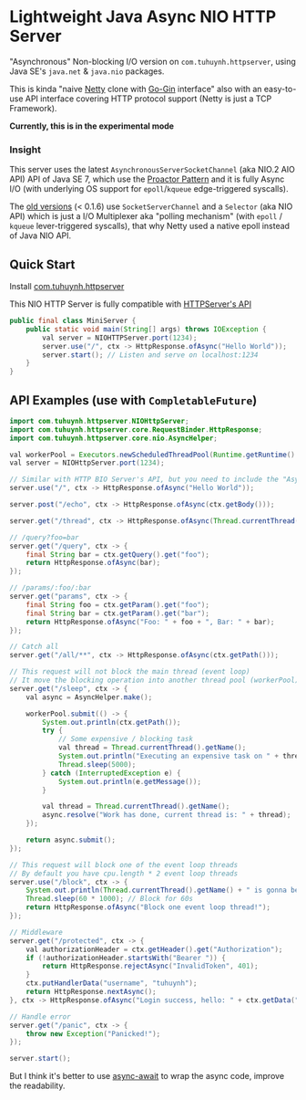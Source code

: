 # Lightweight Java Async NIO HTTP Server

"Asynchronous" Non-blocking I/O version on `com.tuhuynh.httpserver`, using Java SE's `java.net` & `java.nio` packages.

This is kinda "naive [Netty](https://netty.io/) clone with [Go-Gin](https://github.com/gin-gonic/gin) interface" also with an easy-to-use API interface covering HTTP protocol support (Netty is just a TCP Framework).  

**Currently, this is in the experimental mode**

### Insight

This server uses the latest `AsynchronousServerSocketChannel` (aka NIO.2 AIO API) API of Java SE 7, which use the [Proactor Pattern](https://en.wikipedia.org/wiki/Proactor_pattern) and it is fully Async I/O (with underlying OS support for `epoll`/`kqueue` edge-triggered syscalls).

The [old versions](https://github.com/huynhminhtufu/httpserver/blob/678bc216a91d8d6504983c7cd22d1c1cef1e88bd/src/main/java/com/tuhuynh/httpserver/core/nio/RequestPipelineNIO.java) (< 0.1.6) use `SocketServerChannel` and a `Selector` (aka NIO API) which is just a I/O Multiplexer aka "polling mechanism" (with `epoll` / `kqueue` lever-triggered syscalls), that why Netty used a native epoll instead of Java NIO API.

## Quick Start

Install [com.tuhuynh.httpserver](https://github.com/huynhminhtufu/httpserver/packages/309436)

This NIO HTTP Server is fully compatible with [HTTPServer's API](https://github.com/huynhminhtufu/httpserver#api-examples)

```java
public final class MiniServer {
    public static void main(String[] args) throws IOException {
        val server = NIOHTTPServer.port(1234);
        server.use("/", ctx -> HttpResponse.ofAsync("Hello World"));
        server.start(); // Listen and serve on localhost:1234
    }
}
```

## API Examples (use with `CompletableFuture`)

```java
import com.tuhuynh.httpserver.NIOHttpServer;
import com.tuhuynh.httpserver.core.RequestBinder.HttpResponse;
import com.tuhuynh.httpserver.core.nio.AsyncHelper;

val workerPool = Executors.newScheduledThreadPool(Runtime.getRuntime().availableProcessors() * 2);
val server = NIOHttpServer.port(1234);

// Similar with HTTP BIO Server's API, but you need to include the "Async" at the end of the name
server.use("/", ctx -> HttpResponse.ofAsync("Hello World"));

server.post("/echo", ctx -> HttpResponse.ofAsync(ctx.getBody()));

server.get("/thread", ctx -> HttpResponse.ofAsync(Thread.currentThread().getName()));

// /query?foo=bar
server.get("/query", ctx -> {
    final String bar = ctx.getQuery().get("foo");
    return HttpResponse.ofAsync(bar);
});

// /params/:foo/:bar
server.get("params", ctx -> {
    final String foo = ctx.getParam().get("foo");
    final String bar = ctx.getParam().get("bar");
    return HttpResponse.ofAsync("Foo: " + foo + ", Bar: " + bar);
});

// Catch all
server.get("/all/**", ctx -> HttpResponse.ofAsync(ctx.getPath()));

// This request will not block the main thread (event loop)
// It move the blocking operation into another thread pool (workerPool)
server.get("/sleep", ctx -> {
    val async = AsyncHelper.make();

    workerPool.submit(() -> {
        System.out.println(ctx.getPath());
        try {
            // Some expensive / blocking task
            val thread = Thread.currentThread().getName();
            System.out.println("Executing an expensive task on " + thread);
            Thread.sleep(5000);
        } catch (InterruptedException e) {
            System.out.println(e.getMessage());
        }

        val thread = Thread.currentThread().getName();
        async.resolve("Work has done, current thread is: " + thread);
    });

    return async.submit();
});

// This request will block one of the event loop threads
// By default you have cpu.length * 2 event loop threads
server.use("/block", ctx -> {
    System.out.println(Thread.currentThread().getName() + " is gonna be blocked now!");
    Thread.sleep(60 * 1000); // Block for 60s
    return HttpResponse.ofAsync("Block one event loop thread!");
});

// Middleware
server.get("/protected", ctx -> {
    val authorizationHeader = ctx.getHeader().get("Authorization");
    if (!authorizationHeader.startsWith("Bearer ")) {
        return HttpResponse.rejectAsync("InvalidToken", 401);
    }
    ctx.putHandlerData("username", "tuhuynh");
    return HttpResponse.nextAsync();
}, ctx -> HttpResponse.ofAsync("Login success, hello: " + ctx.getData("username")));

// Handle error
server.get("/panic", ctx -> {
    throw new Exception("Panicked!");
});

server.start();
```

But I think it's better to use [async-await](https://github.com/electronicarts/ea-async) to wrap the async code, improve the readability.
